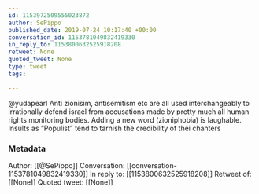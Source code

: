 ```yaml
---
id: 1153972509555023872
author: SePippo
published_date: 2019-07-24 10:17:40 +00:00
conversation_id: 1153781049832419330
in_reply_to: 1153800632525918208
retweet: None
quoted_tweet: None
type: tweet
tags:

---
```


@yudapearl Anti zionisim, antisemitism etc are all used interchangeably to irrationally defend israel from accusations made by pretty much all human rights monitoring bodies. Adding a new word (zioniphobia) is laughable. Insults as “Populist” tend to tarnish the credibility of thei chanters

### Metadata

Author: [[@SePippo]]
Conversation: [[conversation-1153781049832419330]]
In reply to: [[1153800632525918208]]
Retweet of: [[None]]
Quoted tweet: [[None]]
